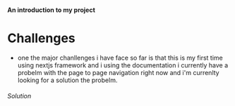 #### An introduction to my project

# Challenges

- one the major chanllenges i have face so far is that this is my first time using nextjs framework and i using the documentation
  i currently have a probelm with the page to page navigation right now and i'm currenlty looking for a solution the probelm.

###### Solution
